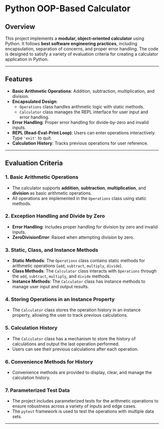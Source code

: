 # Python OOP-Based Calculator

## Overview
This project implements a **modular, object-oriented calculator** using Python. It follows **best software engineering practices**, including encapsulation, separation of concerns, and proper error handling. The code is designed to satisfy a variety of evaluation criteria for creating a calculator application in Python.

---

## Features
- **Basic Arithmetic Operations**: Addition, subtraction, multiplication, and division.
- **Encapsulated Design**:
  - `Operations` class handles arithmetic logic with static methods.
  - `Calculator` class manages the REPL interface for user input and error handling.
- **Error Handling**: Proper error handling for divide-by-zero and invalid inputs.
- **REPL (Read-Eval-Print Loop)**: Users can enter operations interactively. Type `'exit'` to quit.
- **Calculation History**: Tracks previous operations for user reference.

---

## Evaluation Criteria

### 1. **Basic Arithmetic Operations**
   - The calculator supports **addition**, **subtraction**, **multiplication**, and **division** as basic arithmetic operations.
   - All operations are implemented in the `Operations` class using static methods.

### 2. **Exception Handling and Divide by Zero**
   - **Error Handling**: Includes proper handling for division by zero and invalid inputs.
   - **ZeroDivisionError**: Raised when attempting division by zero.

### 3. **Static, Class, and Instance Methods**
   - **Static Methods**: The `Operations` class contains static methods for arithmetic operations (`add`, `subtract`, `multiply`, `divide`).
   - **Class Methods**: The `Calculator` class interacts with `Operations` through the `add`, `subtract`, `multiply`, and `divide` methods.
   - **Instance Methods**: The `Calculator` class has instance methods to manage user input and output results.

### 4. **Storing Operations in an Instance Property**
   - The `Calculator` class stores the operation history in an instance property, allowing the user to track previous calculations.

### 5. **Calculation History**
   - The `Calculator` class has a mechanism to store the history of calculations and output the last operation performed.
   - Users can see their previous calculations after each operation.

### 6. **Convenience Methods for History**
   - Convenience methods are provided to display, clear, and manage the calculation history.

### 7. **Parameterized Test Data**
   - The project includes parameterized tests for the arithmetic operations to ensure robustness across a variety of inputs and edge cases.
   - The `pytest` framework is used to test the operations with multiple data sets.

---
